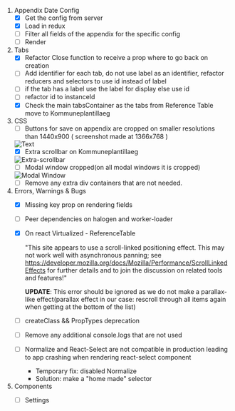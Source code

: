 1. Appendix Date Config
	- [x] Get the config from server 
	- [x] Load in redux
	- [ ] Filter all fields of the appendix for the specific config 
	- [ ] Render

2. Tabs 
	- [x] Refactor Close function to receive a prop where to go back on creation
	- [ ] Add identifier for each tab, do not use label as an identifier, refactor reducers and selectors to use id instead of label
	- [ ] if the tab has a label use the label for display else use id
	- [ ] refactor id to instanceId
	- [x] Check the main tabsContainer as the tabs from Reference Table move to Kommuneplantillaeg

3. CSS
	- [ ] Buttons for save on appendix are cropped on smaller resolutions than 1440x900 ( screenshot made at 1366x768 )

	![Text](http://puu.sh/xdb7w/693667ecce.png "Buttons") 
	- [x] Extra scrollbar on Kommuneplantillaeg 

	![Extra-scrollbar](http://puu.sh/xdbo9/467a89d6c1.png "ScrollBar")
	- [ ] Modal window cropped(on all modal windows it is cropped)

	![Modal Window](http://puu.sh/xdbwf/b61ca54eed.png)
	- [ ] Remove any extra div containers that are not needed.

4. Errors, Warnings & Bugs
	- [x] Missing key prop on rendering fields
	- [ ] Peer dependencies on halogen and worker-loader
	- [x]  On react Virtualized - ReferenceTable
	
		"This site appears to use a scroll-linked positioning effect. This may not work well with asynchronous panning; see https://developer.mozilla.org/docs/Mozilla/Performance/ScrollLinkedEffects for further details and to join the discussion on related tools and features!"

		**UPDATE**: This error should be ignored as we do not make a parallax-like effect(parallax effect in our case: rescroll through all items again when getting at the bottom of the list)
	- [ ] createClass && PropTypes deprecation
	- [ ] Remove any additional console.logs that are not used
	- [ ] Normalize and React-Select are not compatible in production leading to app crashing when rendering react-select component
		- Temporary fix: disabled Normalize
		- Solution: make a "home made" selector
5. Components
	- [ ] Settings
	
